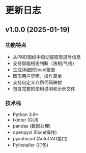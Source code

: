 # 更新日志

## v1.0.0 (2025-01-19)

### 功能特点
- 从P&ID图纸中自动提取管道号信息
- 支持智能相态判断（液相/气相）
- 生成详细的Excel报告
- 图形用户界面，操作简单
- 支持自定义介质代码映射
- 包含完整的使用说明和示例文件

### 技术栈
- Python 3.9+
- tkinter (GUI)
- pandas (数据处理)
- openpyxl (Excel操作)
- pyautocad (AutoCAD接口)
- PyInstaller (打包)

